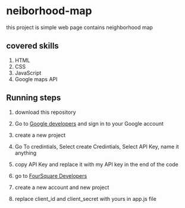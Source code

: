 # neiborhood-map
this project is simple web page contains neighborhood map

## covered skills
1. HTML
2. CSS
3. JavaScript
4. Google maps API

## Running steps
1. download this repository
2. Go to [Google developers](https://console.developers.google.com) and sign in to your Google account
3. create a new project
6. Go To credintials, Select create Credintials, Select API Key, name it anything
7. copy API Key and replace it with my API key in the end of the code

8. go to [FourSquare Developers](https://developer.foursquare.com/)
9. create a new account and new project
10. replace client_id and client_secret with yours in app.js file
